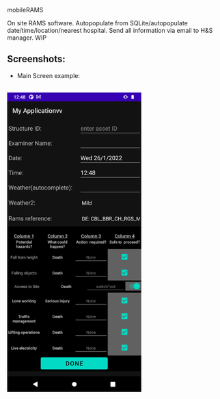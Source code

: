 mobileRAMS

On site RAMS software. Autopopulate from SQLite/autopopulate date/time/location/nearest hospital. 
Send all information via email to H&S manager. 
WIP


## Screenshots:

* Main Screen example:
<br>

<div>
  <img src="https://raw.githubusercontent.com/timnewark/mobileRAMS/master/Screenshot_20220126-124849.png" alt="Main Screen" height="700dp">
</div>
<br>
<br>
<br>
